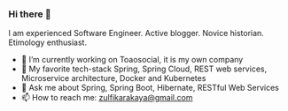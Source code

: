 ### Hi there 👋

<!-- **trkarakz/trkarakz** is a ✨ _special_ ✨ repository because its `README.md` (this file) appears on your GitHub profile. -->
I am experienced Software Engineer. Active blogger. Novice historian. Etimology enthusiast.

- 🔭 I’m currently working on Toaosocial, it is my own company
- 🌱 My favorite tech-stack Spring, Spring Cloud, REST web services, Microservice architecture, Docker and Kubernetes
- 💬 Ask me about Spring, Spring Boot, Hibernate, RESTful Web Services
- 📫 How to reach me: zulfikarakaya@gmail.com

